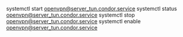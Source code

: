 systemctl start openvpn@server_tun.condor.service
systemctl status openvpn@server_tun.condor.service
systemctl stop openvpn@server_tun.condor.service
systemctl enable openvpn@server_tun.condor.service
